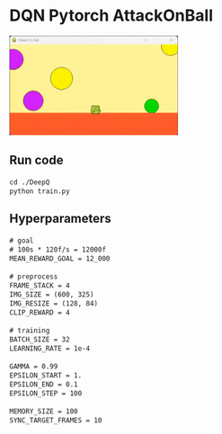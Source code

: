 # DQN Pytorch AttackOnBall
<img src="./AttackOnBall-Demo.gif">

## Run code
```
cd ./DeepQ
python train.py 
```

## Hyperparameters
```
# goal
# 100s * 120f/s = 12000f
MEAN_REWARD_GOAL = 12_000

# preprocess
FRAME_STACK = 4
IMG_SIZE = (600, 325)
IMG_RESIZE = (128, 84)
CLIP_REWARD = 4

# training
BATCH_SIZE = 32
LEARNING_RATE = 1e-4

GAMMA = 0.99
EPSILON_START = 1.
EPSILON_END = 0.1
EPSILON_STEP = 100

MEMORY_SIZE = 100
SYNC_TARGET_FRAMES = 10
```
